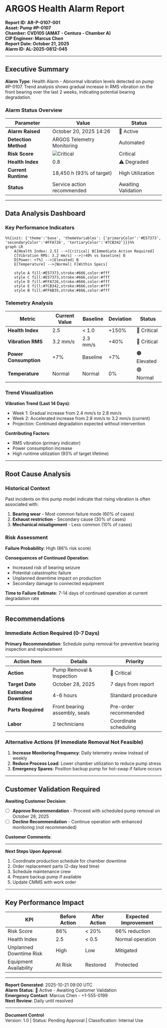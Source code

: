 # ARGOS Health Alarm Report
**Report ID: AR-P-0107-001**  
**Asset: Pump #P-0107**  
**Chamber: CVD105 (AMAT - Centura - Chamber A)**  
**CIP Engineer: Marcus Chen**  
**Report Date: October 21, 2025**  
**Alarm ID: AL-2025-0812-045**

---

## Executive Summary

**Alarm Type**: Health Alarm - Abnormal vibration levels detected on pump #P-0107. Trend analysis shows gradual increase in RMS vibration on the front bearing over the last 2 weeks, indicating potential bearing degradation.

### Alarm Status Overview

| Parameter | Value | Status |
|-----------|-------|--------|
| **Alarm Raised** | October 20, 2025 14:26 | 🔴 Active |
| **Detection Method** | ARGOS Telemetry Monitoring | Automated |
| **Risk Score** | ![Critical](https://img.shields.io/badge/86%25-E57373?style=flat-square) | Critical |
| **Health Index** | 0.8 | ⚠️ Degraded |
| **Current Runtime** | 18,450 h (93% of target) | High Utilization |
| **Status** | Service action recommended | Awaiting Validation |

---

## Data Analysis Dashboard

### Key Performance Indicators

```mermaid
%%{init: {'theme':'base', 'themeVariables': {'primaryColor':'#E57373', 'secondaryColor':'#FFA726', 'tertiaryColor':'#7CB342'}}}%%
graph LR
    A[Health Index: 2.5] -->|Critical| B[Immediate Action Required]
    C[Vibration RMS: 3.2 mm/s] -->|↑40% vs baseline| B
    D[Power: +7%] -->|Elevated| B
    E[Temperature] -->|Normal| F[Within Specs]
    
    style A fill:#E57373,stroke:#666,color:#fff
    style C fill:#E57373,stroke:#666,color:#fff
    style D fill:#FFA726,stroke:#666,color:#fff
    style E fill:#7CB342,stroke:#666,color:#fff
    style B fill:#FF6B35,stroke:#666,color:#fff
```

### Telemetry Analysis

| Metric | Current Value | Baseline | Deviation | Status |
|--------|---------------|----------|-----------|--------|
| **Health Index** | 2.5 | < 1.0 | +150% | 🔴 Critical |
| **Vibration RMS** | 3.2 mm/s | 2.3 mm/s | +40% | 🔴 Critical |
| **Power Consumption** | +7% | Baseline | +7% | 🟠 Elevated |
| **Temperature** | Normal | Normal | 0% | 🟢 Normal |

### Trend Visualization

**Vibration Trend (Last 14 Days)**:
- Week 1: Gradual increase from 2.4 mm/s to 2.8 mm/s
- Week 2: Accelerated increase from 2.8 mm/s to 3.2 mm/s (current)
- Projection: Continued degradation expected without intervention

**Contributing Factors**:
- RMS vibration (primary indicator)
- Power consumption increase
- High runtime utilization (93% of target lifetime)

---

## Root Cause Analysis

### Historical Context

Past incidents on this pump model indicate that rising vibration is often associated with:
1. **Bearing wear** - Most common failure mode (60% of cases)
2. **Exhaust restriction** - Secondary cause (30% of cases)
3. **Mechanical misalignment** - Less common (10% of cases)

### Risk Assessment

**Failure Probability**: High (86% risk score)

**Consequences of Continued Operation**:
- Increased risk of bearing seizure
- Potential catastrophic failure
- Unplanned downtime impact on production
- Secondary damage to connected equipment

**Time to Failure Estimate**: 7-14 days of continued operation at current degradation rate

---

## Recommendations

### Immediate Action Required (0-7 Days)

**Primary Recommendation**: Schedule pump removal for preventive bearing inspection and replacement

| Action Item | Details | Priority |
|-------------|---------|----------|
| **Action** | Pump Removal & Inspection | 🔴 Critical |
| **Target Date** | October 28, 2025 | 7 days from report |
| **Estimated Downtime** | 4-6 hours | Standard procedure |
| **Parts Required** | Front bearing assembly, seals | Pre-order recommended |
| **Labor** | 2 technicians | Coordinate scheduling |

### Alternative Actions (If Immediate Removal Not Feasible)

1. **Increase Monitoring Frequency**: Daily telemetry review instead of weekly
2. **Reduce Process Load**: Lower chamber utilization to reduce pump stress
3. **Emergency Spares**: Position backup pump for hot-swap if failure occurs

---

## Customer Validation Required

**Awaiting Customer Decision**:

- [ ] **Approve Recommendation** - Proceed with scheduled pump removal on October 28, 2025
- [ ] **Decline Recommendation** - Continue operation with enhanced monitoring (not recommended)

**Customer Comments**:

---

**Next Steps Upon Approval**:
1. Coordinate production schedule for chamber downtime
2. Order replacement parts (2-day lead time)
3. Schedule maintenance crew
4. Prepare backup pump if available
5. Update CMMS with work order

---

## Key Performance Impact

| KPI | Before Action | After Action | Expected Improvement |
|-----|---------------|--------------|---------------------|
| Risk Score | 86% | < 20% | 66% reduction |
| Health Index | 2.5 | < 0.5 | Normal operation |
| Unplanned Downtime Risk | High | Low | Mitigated |
| Equipment Availability | At Risk | Restored | Protected |

---

**Report Generated**: 2025-10-21 09:00 UTC  
**Alarm Status**: 🔴 Active - Awaiting Customer Validation  
**Emergency Contact**: Marcus Chen - +1-555-0199  
**Next Review**: Daily until resolved  

---

**Document Control**  
Version: 1.0 | Status: Pending Approval | Classification: Internal Use